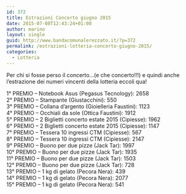 ```yaml
---
id: 372
title: Estrazioni Concerto giugno 2015
date: 2015-07-08T12:43:24+01:00
author: marino
layout: single
guid: http://www.bandacomunalerezzato.it/?p=372
permalink: /estrazioni-lotteria-concerto-giugno-2015/
categories:
  - Lotteria
---
```

Per chi si fosse perso il concerto&#8230;(e che concerto!!!) e quindi anche l&#8217;estrazione dei numeri vincenti della lotteria eccoli qua!

1° PREMIO &#8211; Notebook Asus (Pegasus Tecnology): 2658  
2° PREMIO &#8211; Stampante (Giustacchini): 550  
3° PREMIO &#8211; Collana d&#8217;argento (Gioielleria Faustini): 1123<span class="text_exposed_show"><br /> 4° PREMIO &#8211; Occhiali da sole (Ottica Faustini): 1912<br /> 5° PREMIO &#8211; 2 Biglietti concerto estate 2015 (Cipiesse): 1962<br /> 6° PREMIO &#8211; 2 Biglietti concerto estate 2015 (Cipiesse): 1147<br /> 7° PREMIO &#8211; Tessera 10 ingressi CTM (Cipiesse): 567<br /> 8° PREMIO &#8211; Tessera 10 ingressi CTM (Cipiesse): 2147<br /> 9° PREMIO &#8211; Buono per due pizze (Jack Tar): 1997<br /> 10° PREMIO &#8211; Buono per due pizze (Jack Tar): 1935<br /> 11° PREMIO &#8211; Buono per due pizze (Jack Tar): 1503<br /> 12° PREMIO &#8211; Buono per due pizze (Jack Tar): 728<br /> 13° PREMIO &#8211; 1 kg di gelato (Pecora Nera): 439<br /> 14° PREMIO &#8211; 1 kg di gelato (Pecora Nera): 2077<br /> 15° PREMIO &#8211; 1 kg di gelato (Pecora Nera): 541</span>
